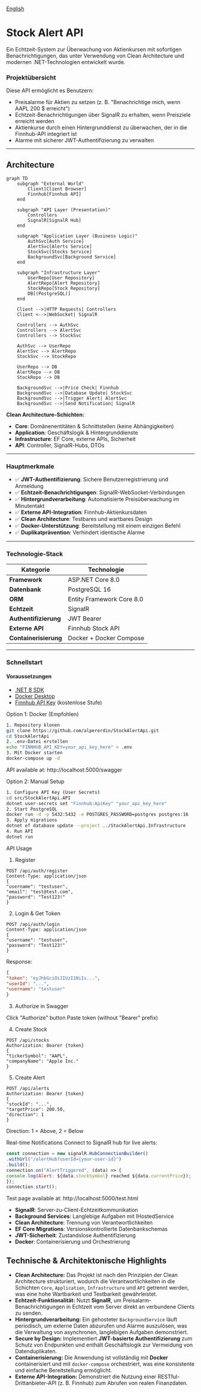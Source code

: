 [English](README.md)

# Stock Alert API
Ein Echtzeit-System zur Überwachung von Aktienkursen mit sofortigen Benachrichtigungen, das unter Verwendung von Clean Architecture und modernen .NET-Technologien entwickelt wurde.

### Projektübersicht

Diese API ermöglicht es Benutzern:
- Preisalarme für Aktien zu setzen (z. B. "Benachrichtige mich, wenn AAPL 200 $ erreicht")
- Echtzeit-Benachrichtigungen über SignalR zu erhalten, wenn Preisziele erreicht werden
- Aktienkurse durch einen Hintergrunddienst zu überwachen, der in die Finnhub-API integriert ist
- Alarme mit sicherer JWT-Authentifizierung zu verwalten

---

## Architecture
```mermaid
graph TD
    subgraph "External World"
        Client[Client Browser]
        Finnhub[Finnhub API]
    end
    
    subgraph "API Layer (Presentation)"
        Controllers
        SignalR[SignalR Hub]
    end
    
    subgraph "Application Layer (Business Logic)"
        AuthSvc[Auth Service]
        AlertSvc[Alerts Service]
        StockSvc[Stocks Service]
        BackgroundSvc[Background Service]
    end
    
    subgraph "Infrastructure Layer"
        UserRepo[User Repository]
        AlertRepo[Alert Repository]
        StockRepo[Stock Repository]
        DB[(PostgreSQL)]
    end
    
    Client -->|HTTP Requests| Controllers
    Client <-->|WebSocket| SignalR
    
    Controllers --> AuthSvc
    Controllers --> AlertSvc
    Controllers --> StockSvc
    
    AuthSvc --> UserRepo
    AlertSvc --> AlertRepo
    StockSvc --> StockRepo
    
    UserRepo --> DB
    AlertRepo --> DB
    StockRepo --> DB
    
    BackgroundSvc -->|Price Check| Finnhub
    BackgroundSvc -->|Database Update| StockSvc
    BackgroundSvc -->|Trigger Alert| AlertSvc
    BackgroundSvc -->|Send Notification| SignalR
```

**Clean Architecture-Schichten:**
- **Core**: Domänenentitäten & Schnittstellen (keine Abhängigkeiten)
- **Application**: Geschäftslogik & Hintergrunddienste
- **Infrastructure**: EF Core, externe APIs, Sicherheit
- **API**: Controller, SignalR-Hubs, DTOs

---

### Hauptmerkmale

- ✅ **JWT-Authentifizierung**: Sichere Benutzerregistrierung und Anmeldung
- ✅ **Echtzeit-Benachrichtigungen**: SignalR-WebSocket-Verbindungen
- ✅ **Hintergrundverarbeitung**: Automatisierte Preisüberwachung im Minutentakt
- ✅ **Externe API-Integration**: Finnhub-Aktienkursdaten
- ✅ **Clean Architecture**: Testbares und wartbares Design
- ✅ **Docker-Unterstützung**: Bereitstellung mit einem einzigen Befehl
- ✅ **Duplikatprävention**: Verhindert identische Alarme

---

### Technologie-Stack

| Kategorie | Technologie |
|---|---|
| **Framework** | ASP.NET Core 8.0 |
| **Datenbank** | PostgreSQL 16 |
| **ORM** | Entity Framework Core 8.0 |
| **Echtzeit** | SignalR |
| **Authentifizierung** | JWT Bearer |
| **Externe API** | Finnhub Stock API |
| **Containerisierung** | Docker + Docker Compose |

---

### Schnellstart

#### Voraussetzungen
- [.NET 8 SDK](https://dotnet.microsoft.com/download)
- [Docker Desktop](https://www.docker.com/products/docker-desktop)
- [Finnhub API Key](https://finnhub.io/) (kostenlose Stufe)

Option 1: Docker (Empfohlen)
``` bash
1. Repository klonen
git clone https://github.com/alpererdin/StockAlertApi.git
cd StockAlertApi
2. .env-Datei erstellen
echo "FINNHUB_API_KEY=your_api_key_here" > .env
3. Mit Docker starten
docker-compose up -d
```
API available at: http://localhost:5000/swagger

Option 2: Manual Setup
``` bash
1. Configure API Key (User Secrets)
cd src/StockAlertApi.API
dotnet user-secrets set "Finnhub:ApiKey" "your_api_key_here"
2. Start PostgreSQL
docker run -d -p 5432:5432 -e POSTGRES_PASSWORD=postgres postgres:16
3. Apply migrations
dotnet ef database update --project ../StockAlertApi.Infrastructure
4. Run API
dotnet run
```

API Usage
1. Register
``` http
POST /api/auth/register
Content-Type: application/json
{
"username": "testuser",
"email": "test@test.com",
"password": "Test123!"
}
```
2. Login & Get Token
``` http
POST /api/auth/login
Content-Type: application/json
{
"username": "testuser",
"password": "Test123!"
}
```
Response:
``` json
{
"token": "eyJhbGciOiJIUzI1NiIs...",
"userId": "...",
"username": "testuser"
}
```
3. Authorize in Swagger

Click "Authorize" button
Paste token (without "Bearer" prefix)

4. Create Stock
``` http
POST /api/stocks
Authorization: Bearer {token}
{
"tickerSymbol": "AAPL",
"companyName": "Apple Inc."
}
```
5. Create Alert
``` http
POST /api/alerts
Authorization: Bearer {token}
{
"stockId": "...",
"targetPrice": 200.50,
"direction": 1
}
```
Direction: 1 = Above, 2 = Below

Real-time Notifications
Connect to SignalR hub for live alerts:
``` javascript
const connection = new signalR.HubConnectionBuilder()
.withUrl("/alertHub?userId={your-user-id}")
.build();
connection.on("AlertTriggered", (data) => {
console.log(Alert: ${data.stockSymbol} reached ${data.currentPrice});
});
connection.start();
```
Test page available at: http://localhost:5000/test.html


- **SignalR**: Server-zu-Client-Echtzeitkommunikation
- **Background Services**: Langlebige Aufgaben mit IHostedService
- **Clean Architecture**: Trennung von Verantwortlichkeiten
- **EF Core Migrations**: Versionskontrollierte Datenbankschemas
- **JWT-Sicherheit**: Zustandslose Authentifizierung
- **Docker**: Containerisierung und Orchestrierung

## Technische & Architektonische Highlights

- **Clean Architecture:** Das Projekt ist nach den Prinzipien der Clean Architecture strukturiert, wodurch die Verantwortlichkeiten in die Schichten `Core`, `Application`, `Infrastructure` und `API` getrennt werden, was eine hohe Wartbarkeit und Testbarkeit gewährleistet.
- **Echtzeit-Funktionalität:** Nutzt **SignalR**, um Preisalarm-Benachrichtigungen in Echtzeit vom Server direkt an verbundene Clients zu senden.
- **Hintergrundverarbeitung:** Ein gehosteter `BackgroundService` läuft periodisch, um externe Daten abzurufen und Alarme auszulösen, was die Verwaltung von asynchronen, langlebigen Aufgaben demonstriert.
- **Secure by Design:** Implementiert **JWT-basierte Authentifizierung** zum Schutz von Endpunkten und enthält Geschäftslogik zur Vermeidung von Datenduplikaten.
- **Containerisierung:** Die Anwendung ist vollständig mit **Docker** containerisiert und mit `docker-compose` orchestriert, was eine konsistente und einfache Bereitstellung ermöglicht.
- **Externe API-Integration:** Demonstriert die Nutzung einer RESTful-Drittanbieter-API (z. B. Finnhub) zum Abrufen von realen Finanzdaten.
 